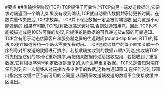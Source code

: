 #要点
##传输控制协议(TCP)
​	TCP提供了可靠性,当TCP向另一端发送数据时,它要求对端返回一个确认,如果没有收到确认,TCP就自动重传数据并等待更长时间。在数次重传失败后,TCP才放弃。
​	TCP并不保证数据一定会被对端接收,因为这是不可能做到的,如果有可能,TCP就将数据递送到对端,否则就通知用户。因此,TCP也不能被描述成是100%可靠的协议,它提供的是数据的可靠递送货故障的可靠通知。
TCP含有用于动态估算客户和服务器之间的往返时间(round-trip time, RTT)的算法,以便它知道等待一个确认需要多长时间。
​	TCP通过给其中的每个直接关联一个序列号对所发送的数据进行排序。若接收端接收到的数据非顺序到达,接收端TCP将先根据它们的序列化重新排序,再把结果数据传递给接收应用。若接收到了重复数据,它将根据序列号判定数据是重复的,从而丢弃重复数据。
​	TCP总是告知对端在任何时刻它一次能够从对端接收多少字节的数据,这称为通知窗口,在任何时刻,该窗口指出接收缓冲区当前可用的空间量,从而确保发送端发送的数据不会使接收缓冲区溢出。